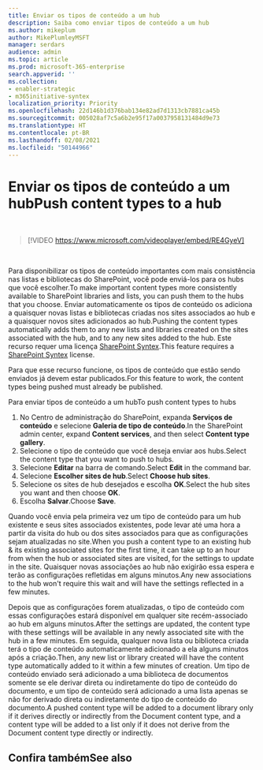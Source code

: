 ```yaml
---
title: Enviar os tipos de conteúdo a um hub
description: Saiba como enviar tipos de conteúdo a um hub
ms.author: mikeplum
author: MikePlumleyMSFT
manager: serdars
audience: admin
ms.topic: article
ms.prod: microsoft-365-enterprise
search.appverid: ''
ms.collection:
- enabler-strategic
- m365initiative-syntex
localization_priority: Priority
ms.openlocfilehash: 22d146b1d376bab134e82ad7d1313cb7881ca45b
ms.sourcegitcommit: 005028af7c5a6b2e95f17a0037958131484d9e73
ms.translationtype: HT
ms.contentlocale: pt-BR
ms.lasthandoff: 02/08/2021
ms.locfileid: "50144966"
---
```

# <a name="push-content-types-to-a-hub"></a><span data-ttu-id="8a2e9-103">Enviar os tipos de conteúdo a um hub</span><span class="sxs-lookup"><span data-stu-id="8a2e9-103">Push content types to a hub</span></span>

</br>

> [!VIDEO https://www.microsoft.com/videoplayer/embed/RE4GyeV]  

</br>


<span data-ttu-id="8a2e9-104">Para disponibilizar os tipos de conteúdo importantes com mais consistência nas listas e bibliotecas do SharePoint, você pode enviá-los para os hubs que você escolher.</span><span class="sxs-lookup"><span data-stu-id="8a2e9-104">To make important content types more consistently available to SharePoint libraries and lists, you can push them to the hubs that you choose.</span></span> <span data-ttu-id="8a2e9-105">Enviar automaticamente os tipos de conteúdo os adiciona a quaisquer novas listas e bibliotecas criadas nos sites associados ao hub e a quaisquer novos sites adicionados ao hub.</span><span class="sxs-lookup"><span data-stu-id="8a2e9-105">Pushing the content types automatically adds them to any new lists and libraries created on the sites associated with the hub, and to any new sites added to the hub.</span></span> <span data-ttu-id="8a2e9-106">Este recurso requer uma licença [SharePoint Syntex](index.md).</span><span class="sxs-lookup"><span data-stu-id="8a2e9-106">This feature requires a [SharePoint Syntex](index.md) license.</span></span>

<span data-ttu-id="8a2e9-107">Para que esse recurso funcione, os tipos de conteúdo que estão sendo enviados já devem estar publicados.</span><span class="sxs-lookup"><span data-stu-id="8a2e9-107">For this feature to work, the content types being pushed must already be published.</span></span>

<span data-ttu-id="8a2e9-108">Para enviar tipos de conteúdo a um hub</span><span class="sxs-lookup"><span data-stu-id="8a2e9-108">To push content types to hubs</span></span>

1. <span data-ttu-id="8a2e9-109">No Centro de administração do SharePoint, expanda **Serviços de conteúdo** e selecione **Galeria de tipo de conteúdo**.</span><span class="sxs-lookup"><span data-stu-id="8a2e9-109">In the SharePoint admin center, expand **Content services**, and then select **Content type gallery**.</span></span>
2. <span data-ttu-id="8a2e9-110">Selecione o tipo de conteúdo que você deseja enviar aos hubs.</span><span class="sxs-lookup"><span data-stu-id="8a2e9-110">Select the content type that you want to push to hubs.</span></span>
3. <span data-ttu-id="8a2e9-111">Selecione **Editar** na barra de comando.</span><span class="sxs-lookup"><span data-stu-id="8a2e9-111">Select **Edit** in the command bar.</span></span>
4. <span data-ttu-id="8a2e9-112">Selecione **Escolher sites de hub**.</span><span class="sxs-lookup"><span data-stu-id="8a2e9-112">Select **Choose hub sites**.</span></span>
5. <span data-ttu-id="8a2e9-113">Selecione os sites de hub desejados e escolha **OK**.</span><span class="sxs-lookup"><span data-stu-id="8a2e9-113">Select the hub sites you want and then choose **OK**.</span></span>
6. <span data-ttu-id="8a2e9-114">Escolha **Salvar**.</span><span class="sxs-lookup"><span data-stu-id="8a2e9-114">Choose **Save**.</span></span>

<span data-ttu-id="8a2e9-115">Quando você envia pela primeira vez um tipo de conteúdo para um hub existente e seus sites associados existentes, pode levar até uma hora a partir da visita do hub ou dos sites associados para que as configurações sejam atualizadas no site.</span><span class="sxs-lookup"><span data-stu-id="8a2e9-115">When you push a content type to an existing hub & its existing associated sites for the first time, it can take up to an hour from when the hub or associated sites are visited, for the settings to update in the site.</span></span> <span data-ttu-id="8a2e9-116">Quaisquer novas associações ao hub não exigirão essa espera e terão as configurações refletidas em alguns minutos.</span><span class="sxs-lookup"><span data-stu-id="8a2e9-116">Any new associations to the hub won't require this wait and will have the settings reflected in a few minutes.</span></span>

<span data-ttu-id="8a2e9-117">Depois que as configurações forem atualizadas, o tipo de conteúdo com essas configurações estará disponível em qualquer site recém-associado ao hub em alguns minutos.</span><span class="sxs-lookup"><span data-stu-id="8a2e9-117">After the settings are updated, the content type with these settings will be available in any newly associated site with the hub in a few minutes.</span></span> <span data-ttu-id="8a2e9-118">Em seguida, qualquer nova lista ou biblioteca criada terá o tipo de conteúdo automaticamente adicionado a ela alguns minutos após a criação.</span><span class="sxs-lookup"><span data-stu-id="8a2e9-118">Then, any new list or library created will have the content type automatically added to it within a few minutes of creation.</span></span> <span data-ttu-id="8a2e9-119">Um tipo de conteúdo enviado será adicionado a uma biblioteca de documentos somente se ele derivar direta ou indiretamente do tipo de conteúdo do documento, e um tipo de conteúdo será adicionado a uma lista apenas se não for derivado direta ou indiretamente do tipo de conteúdo do documento.</span><span class="sxs-lookup"><span data-stu-id="8a2e9-119">A pushed content type will be added to a document library only if it derives directly or indirectly from the Document content type, and a content type will be added to a list only if it does not derive from the Document content type directly or indirectly.</span></span>

## <a name="see-also"></a><span data-ttu-id="8a2e9-120">Confira também</span><span class="sxs-lookup"><span data-stu-id="8a2e9-120">See also</span></span>
